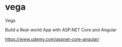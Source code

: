 # vega
Vega

Build a Real-world App with ASP.NET Core and Angular

https://www.udemy.com/aspnet-core-angular/

